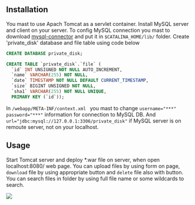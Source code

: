 Installation
------------
You mast to use Apach Tomcat as a servlet container. Install MySQL server and 
client on your server. To config MySQL connection you mast to download 
[mysql-connector](http://dev.mysql.com/get/Downloads/Connector-J/mysql-connector-java-5.1.37.tar.gz)
 and put it in ``` $CATALINA_HOME/lib/ ``` folder.
Create 'private_disk' database and file table using code below 
```sql
CREATE DATABASE private_disk;

CREATE TABLE `private_disk`.`file` (
  `id` INT UNSIGNED NOT NULL AUTO_INCREMENT,
  `name` VARCHAR(255) NOT NULL,
  `date` TIMESTAMP NOT NULL DEFAULT CURRENT_TIMESTAMP,
  `size` BIGINT UNSIGNED NOT NULL,
  `sha1` VARCHAR(255) NOT NULL UNIQUE,
  PRIMARY KEY (`id`));
```
In ```/webapp/META-INF/context.xml ``` you mast to change ```username="***" password="***"```
information for connection to MySQL DB. And ```url="jdbc:mysql://127.0.0.1:3306/private_disk"``` if MySQL
 server is on remoute server, not on your localhost.

Usage
----- 
Start Tomcat server and deploy *.war file on server, when open localhost:8080/ web page.
You can upload files by using form on page, ```download``` file by using appropriate button and ```delete```
file also with button. You can search files in folder by using full file name or some wildcards to search.

![](https://hsto.org/files/99c/d17/3b1/99cd173b1ee143a59463a0aee317c95d.jpg)
